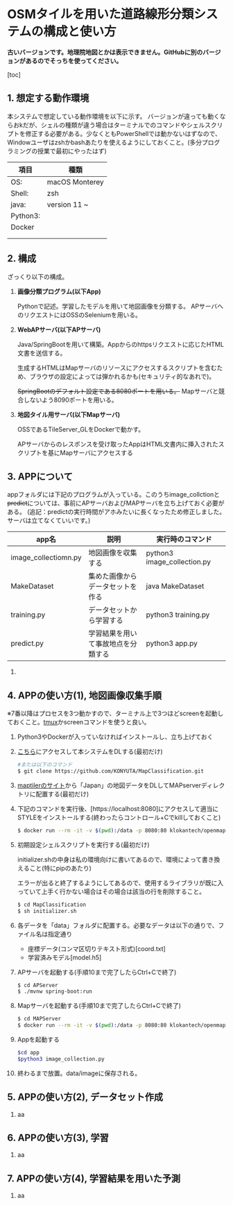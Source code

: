 # OSMタイルを用いた道路線形分類システムの構成と使い方

**古いバージョンです。地理院地図とかは表示できません。GitHubに別のバージョンがあるのでそっちを使ってください。**

[toc]

## 1. 想定する動作環境

本システムで想定している動作環境を以下に示す。
バージョンが違っても動くならおkだが、シェルの種類が違う場合はターミナルでのコマンドやシェルスクリプトを修正する必要がある。少なくともPowerShellでは動かないはずなので、Windowユーザはzshかbashあたりを使えるようにしておくこと。(多分プログラミングの授業で最初にやったはず)

| 項目     | 種類           |
| -------- | -------------- |
| OS:      | macOS Monterey |
| Shell:   | zsh            |
| java:    | version 11 ~   |
| Python3: |                |
| Docker   |                |
|          |                |
|          |                |

## 2. 構成

ざっくり以下の構成。

1. **画像分類プログラム(以下App)**

   Pythonで記述。学習したモデルを用いて地図画像を分類する。
   APサーバへのリクエストにはOSSのSeleniumを用いる。

   

2. **WebAPサーバ(以下APサーバ)**

   Java/SpringBootを用いて構築。Appからのhttpsリクエストに応じたHTML文書を送信する。

   生成するHTMLはMapサーバのリソースにアクセスするスクリプトを含むため、ブラウザの設定によっては弾かれるかも(セキュリティ的なあれで)。

   ~~SpringBootのデフォルト設定である8080ポートを用いる。~~ Mapサーバと競合しないよう8090ポートを用いる。

   

3. **地図タイル用サーバ(以下Mapサーバ)**

   OSSであるTileServer_GLをDockerで動かす。

   APサーバからのレスポンスを受け取ったAppはHTML文書内に挿入されたスクリプトを基にMapサーバにアクセスする

## 3. APPについて

appフォルダには下記のプログラムが入っている。このうちimage_collctionと~~predict~~については、事前にAPサーバおよびMAPサーバを立ち上げておく必要がある。
(追記：predictの実行時間がアホみたいに長くなったため修正しました。サーバは立てなくていいです。)

| app名                | 説明                               | 実行時のコマンド            |
| -------------------- | ---------------------------------- | --------------------------- |
| image_collectiomn.py | 地図画像を収集する                 | python3 image_collection.py |
| MakeDataset          | 集めた画像からデータセットを作る   | java MakeDataset            |
| training.py          | データセットから学習する           | python3 training.py         |
| predict.py           | 学習結果を用いて事故地点を分類する | python3 app.py              |

1. 

## 4. APPの使い方(1), 地図画像収集手順

※7番以降はプロセスを3つ動かすので、ターミナル上で3つほどscreenを起動しておくこと。[tmux](https://github.com/tmux/tmux)かscreenコマンドを使うと良い。

1. Python3やDockerが入っていなければインストールし、立ち上げておく

2. [こちら](https://github.com/KONYUTA/MapClassification.git)にアクセスして本システムをDLする(最初だけ)

   ```bash
   #または以下のコマンド
   $ git clone https://github.com/KONYUTA/MapClassification.git
   ```

3. [maptilerのサイト](https://data.maptiler.com/downloads/planet/)から「Japan」の地図データをDLしてMAPserverディレクトリに配置する(最初だけ)

4. 下記のコマンドを実行後、[https://localhost:8080]にアクセスして適当にSTYLEをインストールする(終わったらコントロール+Cでkillしておくこと)

   ```bash
   $ docker run --rm -it -v $(pwd):/data -p 8080:80 klokantech/openmaptiles-server
   ```

   

5. 初期設定シェルスクリプトを実行する(最初だけ)

   initializer.shの中身は私の環境向けに書いてあるので、環境によって書き換えること(特にpipのあたり)

   エラーが出ると終了するようにしてあるので、使用するライブラリが既に入っていて上手く行かない場合はその場合は該当の行を削除すること。

   ```bash
   $ cd MapClassification
   $ sh initializer.sh
   ```

6. 各データを「data」フォルダに配置する。必要なデータは以下の通りで、ファイル名は指定通り

   - 座標データ(コンマ区切りテキスト形式)[coord.txt]
   - 学習済みモデル[model.h5]

7. APサーバを起動する(手順10まで完了したらCtrl+Cで終了)

   ```bash
   $ cd APServer
   $ ./mvnw spring-boot:run
   ```

8. Mapサーバを起動する(手順10まで完了したらCtrl+Cで終了)

   ```bash
   $ cd MAPServer
   $ docker run --rm -it -v $(pwd):/data -p 8080:80 klokantech/openmaptiles-server
   ```

9. Appを起動する

   ```bash
   $cd app
   $python3 image_collection.py
   ```

10. 終わるまで放置。data/imageに保存される。

## 5. APPの使い方(2), データセット作成

1. aa

## 6. APPの使い方(3), 学習

1. aa

## 7. APPの使い方(4), 学習結果を用いた予測

1. aa

##
